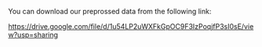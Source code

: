 
You can download our preprossed data from the following link:

https://drive.google.com/file/d/1u54LP2uWXFkGpOC9F3IzPoqjfP3sI0sE/view?usp=sharing
